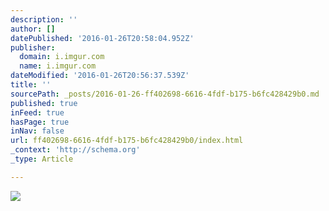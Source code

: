 ```yaml
---
description: ''
author: []
datePublished: '2016-01-26T20:58:04.952Z'
publisher:
  domain: i.imgur.com
  name: i.imgur.com
dateModified: '2016-01-26T20:56:37.539Z'
title: ''
sourcePath: _posts/2016-01-26-ff402698-6616-4fdf-b175-b6fc428429b0.md
published: true
inFeed: true
hasPage: true
inNav: false
url: ff402698-6616-4fdf-b175-b6fc428429b0/index.html
_context: 'http://schema.org'
_type: Article

---
```

![](https://i.imgur.com/vtDtaA2.jpg)